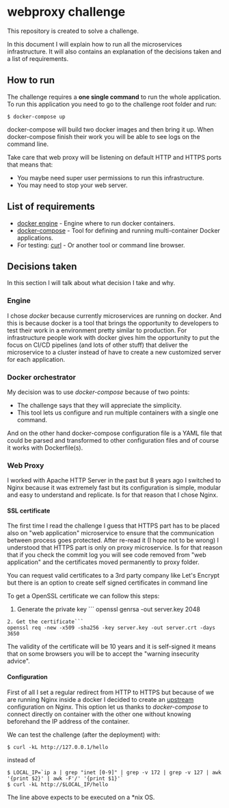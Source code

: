# webproxy challenge

This repository is created to solve a challenge.

In this document I will explain how to run all the microservices infrastructure. It will also contains an explanation of the
decisions taken and a list of requirements.

## How to run

The challenge requires a **one single command** to run the whole application.
To run this application you need to go to the challenge root folder and run:

```
$ docker-compose up
```

docker-compose will build two docker images and then bring it up. When docker-compose finish their work you will be
able to see logs on the command line.

Take care that web proxy will be listening on default HTTP and HTTPS ports that means that:
 - You maybe need super user permissions to run this infrastructure.
 - You may need to stop your web server.

## List of requirements
 - [docker engine](https://docs.docker.com/install/) - Engine where to run docker containers.
 - [docker-compose](https://docs.docker.com/compose/install/) - Tool for defining and running multi-container Docker applications.
 - For testing: [curl](https://curl.haxx.se/) - Or another tool or command line browser.


## Decisions taken

In this section I will talk about what decision I take and why.

### Engine

I chose _docker_ because currently microservices are running on docker. And this is because docker is a tool that brings the
opportunity to developers to test their work in a environment pretty similar to production. For infrastructure people work with
docker gives him the opportunity to put the focus on CI/CD pipelines (and lots of other stuff) that deliver the microservice
to a cluster instead of have to create a new customized server for each application.

### Docker orchestrator

My decision was to use _docker-compose_ because of two points:
 - The challenge says that they will appreciate the simplicity.
 - This tool lets us configure and run multiple containers with a single one command.

And on the other hand docker-compose configuration file is a YAML file that could be parsed and transformed to other
configuration files and of course it works with Dockerfile(s).


### Web Proxy

I worked with Apache HTTP Server in the past but 8 years ago I switched to Nginx because it was extremely fast but its
configuration is simple, modular and easy to understand and replicate.
Is for that reason that I chose Nginx.

#### SSL certificate
The first time I read the challenge I guess that HTTPS part has to be placed also on "web application" microservice to
ensure that the communication between process goes protected. After re-read it (I hope not to be wrong) I understood
that HTTPS part is only on proxy microservice. Is for that reason that if you check the commit log you will see code
removed from "web application" and the certificates moved permanently to proxy folder.

You can request valid certificates to a 3rd party company like Let's Encrypt but there is an option to create self
signed certificates in command line

To get a OpenSSL certificate we can follow this steps:

1. Generate the private key ```
openssl genrsa -out server.key 2048
```
2. Get the certificate```
openssl req -new -x509 -sha256 -key server.key -out server.crt -days 3650
```

The validity of the certificate will be 10 years and it is self-signed it means that on some browsers you will be to
accept the "warning insecurity advice".

#### Configuration

First of all I set a regular redirect from HTTP to HTTPS but because of we are running Nginx inside a docker I decided
to create an [upstream](http://nginx.org/en/docs/http/ngx_http_upstream_module.html) configuration on Nginx. This option
let us thanks to _docker-compose_ to connect directly on container with the other one without knowing beforehand the
IP address of the container.

We can test the challenge (after the deployment) with:
```
$ curl -kL http://127.0.0.1/hello
```
instead of
```
$ LOCAL_IP=`ip a | grep "inet [0-9]" | grep -v 172 | grep -v 127 | awk '{print $2}' | awk -F'/' '{print $1}'`
$ curl -kL http://$LOCAL_IP/hello
```

The line above expects to be executed on a \*nix OS.
